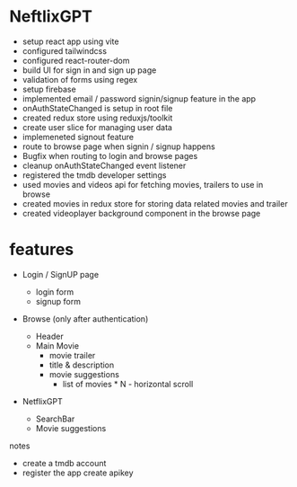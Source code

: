 # NeftlixGPT

- setup react app using vite
- configured tailwindcss
- configured react-router-dom
- build UI for sign in and sign up page
- validation of forms using regex 
- setup firebase 
- implemented email / password signin/signup feature in the app
- onAuthStateChanged is setup in root file
- created redux store using reduxjs/toolkit 
- create user slice for managing user data
- implemeneted signout feature
- route to browse page when signin / signup happens
- Bugfix when routing to login and browse pages
- cleanup onAuthStateChanged event listener
- registered the tmdb developer settings
- used movies and videos api for fetching movies, trailers to use in browse
- created movies in redux store for storing data related movies and trailer
- created videoplayer background component in the browse page

# features

- Login / SignUP page
     - login form
     - signup form

- Browse (only after authentication)
    - Header
    - Main Movie
       - movie trailer
       - title & description
       - movie suggestions
          - list of movies * N - horizontal scroll

- NetflixGPT

   - SearchBar
   - Movie suggestions


notes

- create a tmdb account
- register the app create apikey